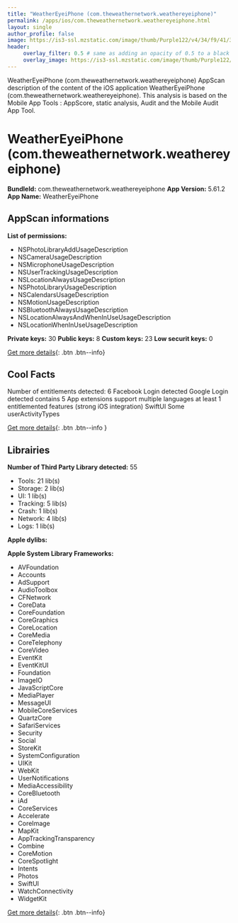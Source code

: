 ```yaml
---
title: "WeatherEyeiPhone (com.theweathernetwork.weathereyeiphone)"
permalink: /apps/ios/com.theweathernetwork.weathereyeiphone.html
layout: single
author_profile: false
image: https://is3-ssl.mzstatic.com/image/thumb/Purple122/v4/34/f9/41/34f941d5-be5a-e931-73e4-add7deadb383/AppIcon-0-0-1x_U007emarketing-0-6-0-85-220.png/512x512bb.jpg
header: 
     overlay_filter: 0.5 # same as adding an opacity of 0.5 to a black background
     overlay_image: https://is3-ssl.mzstatic.com/image/thumb/Purple122/v4/34/f9/41/34f941d5-be5a-e931-73e4-add7deadb383/AppIcon-0-0-1x_U007emarketing-0-6-0-85-220.png/512x512bb.jpg
---
```

WeatherEyeiPhone (com.theweathernetwork.weathereyeiphone) AppScan description of the content of the iOS application WeatherEyeiPhone (com.theweathernetwork.weathereyeiphone). This analysis is based on the Mobile App Tools : AppScore, static analysis, Audit and the Mobile Audit App Tool.

# WeatherEyeiPhone (com.theweathernetwork.weathereyeiphone)

**BundleId:** com.theweathernetwork.weathereyeiphone
**App Version:** 5.61.2
**App Name:** WeatherEyeiPhone


## AppScan informations 

**List of permissions:** 
- NSPhotoLibraryAddUsageDescription
- NSCameraUsageDescription
- NSMicrophoneUsageDescription
- NSUserTrackingUsageDescription
- NSLocationAlwaysUsageDescription
- NSPhotoLibraryUsageDescription
- NSCalendarsUsageDescription
- NSMotionUsageDescription
- NSBluetoothAlwaysUsageDescription
- NSLocationAlwaysAndWhenInUseUsageDescription
- NSLocationWhenInUseUsageDescription
  
  
**Private keys:** 30
**Public keys:** 8
**Custom keys:** 23
**Low securit keys:** 0
  
[Get more details](/pricing.html){: .btn .btn--info}

## Cool Facts

Number of entitlements detected: 6
Facebook Login detected
Google Login detected
contains 5 App extensions
support multiple languages
at least 1 entitlemented features (strong iOS integration)
SwiftUI
Some userActivityTypes
  
[Get more details](/pricing.html){: .btn .btn--info }

## Librairies 
**Number of Third Party Library detected:** 55
- Tools: 21 lib(s)
- Storage: 2 lib(s)
- UI: 1 lib(s)
- Tracking: 5 lib(s)
- Crash: 1 lib(s)
- Network: 4 lib(s)
- Logs: 1 lib(s)


**Apple dylibs:**


**Apple System Library Frameworks:**
- AVFoundation
- Accounts
- AdSupport
- AudioToolbox
- CFNetwork
- CoreData
- CoreFoundation
- CoreGraphics
- CoreLocation
- CoreMedia
- CoreTelephony
- CoreVideo
- EventKit
- EventKitUI
- Foundation
- ImageIO
- JavaScriptCore
- MediaPlayer
- MessageUI
- MobileCoreServices
- QuartzCore
- SafariServices
- Security
- Social
- StoreKit
- SystemConfiguration
- UIKit
- WebKit
- UserNotifications
- MediaAccessibility
- CoreBluetooth
- iAd
- CoreServices
- Accelerate
- CoreImage
- MapKit
- AppTrackingTransparency
- Combine
- CoreMotion
- CoreSpotlight
- Intents
- Photos
- SwiftUI
- WatchConnectivity
- WidgetKit


  
[Get more details](/pricing.html){: .btn .btn--info}

